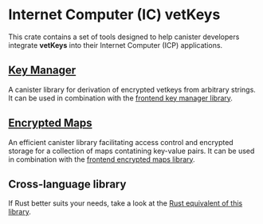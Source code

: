 # Internet Computer (IC) vetKeys

This crate contains a set of tools designed to help canister developers integrate **vetKeys** into their Internet Computer (ICP) applications.

## [Key Manager](https://mops.one/ic_vetkeys/docs/key_manager/KeyManager.html)
A canister library for derivation of encrypted vetkeys from arbitrary strings. It can be used in combination with the [frontend key manager library](https://dfinity.github.io/vetkeys/classes/_dfinity_vetkeys_key_manager.KeyManager.html).

## [Encrypted Maps](https://mops.one/ic_vetkeys/docs/encrypted_maps/EncryptedMaps.html)
An efficient canister library facilitating access control and encrypted storage for a collection of maps contatining key-value pairs. It can be used in combination with the [frontend encrypted maps library](https://dfinity.github.io/vetkeys/classes/_dfinity_vetkeys_encrypted_maps.EncryptedMaps.html).

## Cross-language library
If Rust better suits your needs, take a look at the [Rust equivalent of this library](https://docs.rs/ic_vetkeys).
